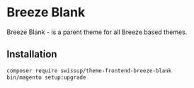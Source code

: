 # Breeze Blank

Breeze Blank - is a parent theme for all Breeze based themes.

## Installation

```bash
composer require swissup/theme-frontend-breeze-blank
bin/magento setup:upgrade
```
